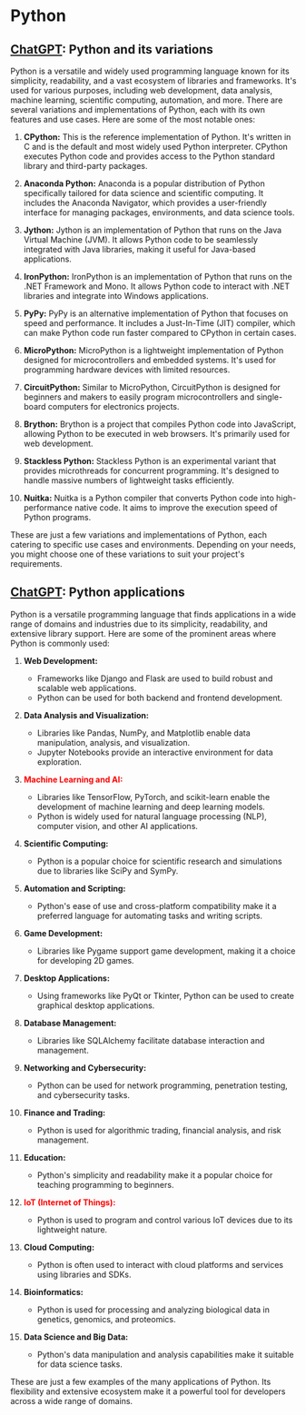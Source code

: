# Python

## [ChatGPT](https://openai.com/): Python and its variations

Python is a versatile and widely used programming language known for its simplicity, readability, and a vast ecosystem of libraries and frameworks. It's used for various purposes, including web development, data analysis, machine learning, scientific computing, automation, and more. There are several variations and implementations of Python, each with its own features and use cases. Here are some of the most notable ones:

1. **CPython:** This is the reference implementation of Python. It's written in C and is the default and most widely used Python interpreter. CPython executes Python code and provides access to the Python standard library and third-party packages.

2. **Anaconda Python:** Anaconda is a popular distribution of Python specifically tailored for data science and scientific computing. It includes the Anaconda Navigator, which provides a user-friendly interface for managing packages, environments, and data science tools.

3. **Jython:** Jython is an implementation of Python that runs on the Java Virtual Machine (JVM). It allows Python code to be seamlessly integrated with Java libraries, making it useful for Java-based applications.

4. **IronPython:** IronPython is an implementation of Python that runs on the .NET Framework and Mono. It allows Python code to interact with .NET libraries and integrate into Windows applications.

5. **PyPy:** PyPy is an alternative implementation of Python that focuses on speed and performance. It includes a Just-In-Time (JIT) compiler, which can make Python code run faster compared to CPython in certain cases.

6. **MicroPython:** MicroPython is a lightweight implementation of Python designed for microcontrollers and embedded systems. It's used for programming hardware devices with limited resources.

7. **CircuitPython:** Similar to MicroPython, CircuitPython is designed for beginners and makers to easily program microcontrollers and single-board computers for electronics projects.

8. **Brython:** Brython is a project that compiles Python code into JavaScript, allowing Python to be executed in web browsers. It's primarily used for web development.

9. **Stackless Python:** Stackless Python is an experimental variant that provides microthreads for concurrent programming. It's designed to handle massive numbers of lightweight tasks efficiently.

10. **Nuitka:** Nuitka is a Python compiler that converts Python code into high-performance native code. It aims to improve the execution speed of Python programs.

These are just a few variations and implementations of Python, each catering to specific use cases and environments. Depending on your needs, you might choose one of these variations to suit your project's requirements.

## [ChatGPT](https://openai.com/): Python applications

Python is a versatile programming language that finds applications in a wide range of domains and industries due to its simplicity, readability, and extensive library support. Here are some of the prominent areas where Python is commonly used:

1. **Web Development:**
   - Frameworks like Django and Flask are used to build robust and scalable web applications.
   - Python can be used for both backend and frontend development.

2. **Data Analysis and Visualization:**
   - Libraries like Pandas, NumPy, and Matplotlib enable data manipulation, analysis, and visualization.
   - Jupyter Notebooks provide an interactive environment for data exploration.

3. <font color="red">**Machine Learning and AI:**</font>
   - Libraries like TensorFlow, PyTorch, and scikit-learn enable the development of machine learning and deep learning models.
   - Python is widely used for natural language processing (NLP), computer vision, and other AI applications.

4. **Scientific Computing:**
   - Python is a popular choice for scientific research and simulations due to libraries like SciPy and SymPy.

5. **Automation and Scripting:**
   - Python's ease of use and cross-platform compatibility make it a preferred language for automating tasks and writing scripts.

6. **Game Development:**
   - Libraries like Pygame support game development, making it a choice for developing 2D games.

7. **Desktop Applications:**
   - Using frameworks like PyQt or Tkinter, Python can be used to create graphical desktop applications.

8. **Database Management:**
   - Libraries like SQLAlchemy facilitate database interaction and management.

9. **Networking and Cybersecurity:**
   - Python can be used for network programming, penetration testing, and cybersecurity tasks.

10. **Finance and Trading:**
    - Python is used for algorithmic trading, financial analysis, and risk management.

11. **Education:**
    - Python's simplicity and readability make it a popular choice for teaching programming to beginners.

12. **<span style="color:red;">IoT (Internet of Things):</span>**
    - Python is used to program and control various IoT devices due to its lightweight nature.

13. **Cloud Computing:**
    - Python is often used to interact with cloud platforms and services using libraries and SDKs.

14. **Bioinformatics:**
    - Python is used for processing and analyzing biological data in genetics, genomics, and proteomics.

15. **Data Science and Big Data:**
    - Python's data manipulation and analysis capabilities make it suitable for data science tasks.

These are just a few examples of the many applications of Python. Its flexibility and extensive ecosystem make it a powerful tool for developers across a wide range of domains.
